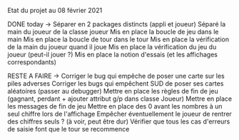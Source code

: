 Etat du projet au 08 février 2021

DONE today -> 
Séparer en 2 packages distincts (appli et joueur)
Séparé la main du joueur de la classe joueur
Mis en place la boucle de jeu dans le main
Mis en place la boucle de tour dans le tour
Mis en place la vérification de la main du joueur quand il joue
Mis en place la vérification du jeu du joueur (peut-il jouer ?)
Mis en place la notion d'essais (et les affichages correspondants)

RESTE A FAIRE ->
Corriger le bug qui empêche de poser une carte sur les piles adverses
Corriger les bugs qui empêchent SUD de poser ses cartes aléatoires (passer au debugger)
Mettre en place les règles de fin de jeu (gagnant, perdant + ajouter attribut g/p dans classe Joueur)
Mettre en place les messages de fin de jeu
Mettre en place des 0 avant les nombres à un seul chiffre lors de l'affichage 
Empêcher éventuellement le joueur de rentrer des chiffres seuls ? (à voir, peut être dur)
Vérifier que tous les cas d'erreurs de saisie font que le tour se recommence
